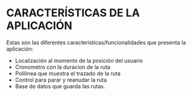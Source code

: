# CARACTERÍSTICAS DE LA APLICACIÓN

Estas son las diferentes características/funcionalidades que presenta la aplicación:

  - Localización al momento de la posición del usuario
  - Cronometro con la duracion de la ruta
  - Polilinea que muestra el trazado de la ruta
  - Control para parar y reanudar la ruta
  - Base de datos que guarda las rutas.




